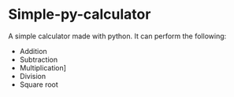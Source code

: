 # Simple-py-calculator
A simple calculator made with python. It can perform the following:
-  Addition
- Subtraction
- Multiplication]
- Division
- Square root

